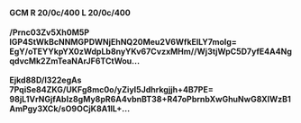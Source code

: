 #### GCM R 20/0c/400 L 20/0c/400
**/Prnc03Zv5Xh0M5P**<br/>**lGP4StWkBcNNMGPDWNjEhNQ20Meu2V6WfkElLY7moIg=**<br/>**EgY/oTEYYkpYX0zWdpLb8nyYKv67CvzxMHm//Wj3tjWpC5D7yfE4A4NgqdvcMk2ZmTeaNArJF6TCtWou...**<br/><br/>
**Ejkd88D/l322egAs**<br/>**7PqiSe84ZKG/UKFg8mc0o/yZiyI5Jdhrkgjjh+4B7PE=**<br/>**98jL1VrNGjfAblz8gMy8pR6A4vbnBT38+R47oPbrnbXwGhuNwG8XIWzB1AmPgy3XCk/sO9OCjK8A1lL+...**